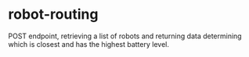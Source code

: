 # robot-routing
POST endpoint, retrieving a list of robots and returning data determining which is closest and has the highest battery level. 
